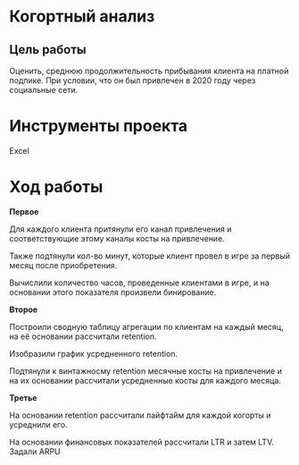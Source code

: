 # Когортный анализ
## Цель работы
Оценить, среднюю продолжительность прибывания клиента на платной подпике.
При условии, что он был привлечен в 2020 году через социальные сети.
# Инструменты проекта 
Excel
# Ход работы
**Первое**

Для каждого клиента притянули его канал привлечения и соответствующие этому каналы косты на привлечение.

Также подтянули кол-во минут, которые клиент провел в игре за первый месяц после приобретения.

Вычислили количество часов, проведенные клиентами в игре, и на основании этого показателя произвели бинирование.

**Второе**

Построили сводную таблицу агрегации по клиентам на каждый месяц, на её основании рассчитали retention.

Изобразили график усредненного retention.

Подтянули к винтажносму retention месячные косты на привлечение и на их основании рассчитали усредненные косты для каждого месяца.

**Третье**

На основании retention рассчитали лайфтайм для каждой когорты и усреднили его.

На основании финансовых показателей рассчитали LTR и затем LTV. Задали ARPU

